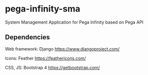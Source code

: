 # pega-infinity-sma
System Management Application for Pega Infinity based on Pega API

## Dependencies
Web framework: Django https://www.djangoproject.com/

Icons: Feather https://feathericons.com/

CSS, JS: Bootstrap 4 https://getbootstrap.com/
